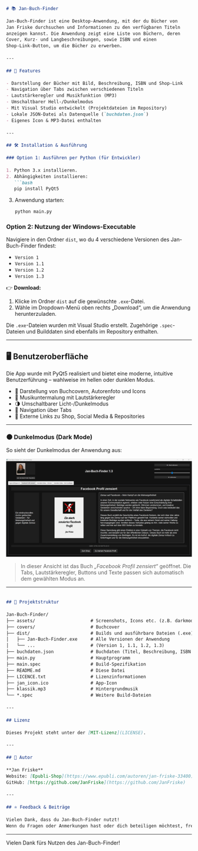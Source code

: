 ```markdown
# 📚 Jan-Buch-Finder

Jan-Buch-Finder ist eine Desktop-Anwendung, mit der du Bücher von
Jan Friske durchsuchen und Informationen zu den verfügbaren Titeln
anzeigen kannst. Die Anwendung zeigt eine Liste von Büchern, deren
Cover, Kurz- und Langbeschreibungen, sowie ISBN und einen
Shop-Link-Button, um die Bücher zu erwerben.

---

## 🚀 Features

- Darstellung der Bücher mit Bild, Beschreibung, ISBN und Shop-Link
- Navigation über Tabs zwischen verschiedenen Titeln
- Lautstärkeregler und Musikfunktion (MP3)
- Umschaltbarer Hell-/Dunkelmodus
- Mit Visual Studio entwickelt (Projektdateien im Repository)
- Lokale JSON-Datei als Datenquelle (`buchdaten.json`)
- Eigenes Icon & MP3-Datei enthalten

---

## 🛠️ Installation & Ausführung

### Option 1: Ausführen per Python (für Entwickler)

1. Python 3.x installieren.
2. Abhängigkeiten installieren:
   ```bash
   pip install PyQt5
   ```
3. Anwendung starten:
   ```bash
   python main.py
   ```

### Option 2: Nutzung der Windows-Executable

Navigiere in den Ordner `dist`, wo du 4 verschiedene
Versionen des Jan-Buch-Finder findest:

- `Version 1`
- `Version 1.1`
- `Version 1.2`
- `Version 1.3`

👉 **Download:**  
1. Klicke im Ordner `dist` auf die gewünschte `.exe`-Datei.  
2. Wähle im Dropdown-Menü oben rechts „Download“, um die Anwendung herunterzuladen.

Die `.exe`-Dateien wurden mit Visual Studio erstellt. Zugehörige `.spec`-Dateien und Builddaten sind ebenfalls im Repository enthalten.

---

## 🖥️ Benutzeroberfläche

Die App wurde mit PyQt5 realisiert und bietet eine moderne, intuitive Benutzerführung – wahlweise im hellen oder dunklen Modus.

- 📸 Darstellung von Buchcovern, Autorenfoto und Icons
- 🎵 Musikuntermalung mit Lautstärkeregler
- 🌗 Umschaltbarer Licht-/Dunkelmodus
- 🧩 Navigation über Tabs
- 🔗 Externe Links zu Shop, Social Media & Repositories

---

### 🌑 Dunkelmodus (Dark Mode)

So sieht der Dunkelmodus der Anwendung aus:

![Screenshot: Jan-Buch-Finder im Dunkelmodus](assets/darkmode_screenshot.png)

> In dieser Ansicht ist das Buch *„Facebook Profil zensiert“* geöffnet. Die Tabs, Lautstärkeregler, Buttons und Texte passen sich automatisch dem gewählten Modus an.

---

```markdown

## 📁 Projektstruktur

Jan-Buch-Finder/
├── assets/                     # Screenshots, Icons etc. (z.B. darkmode_screenshot.png)
├── covers/                     # Buchcover
├── dist/                       # Builds und ausführbare Dateien (.exe)
│   ├── Jan-Buch-Finder.exe     # Alle Versionen der Anwendung
│   └── ...                     # (Version 1, 1.1, 1.2, 1.3)
├── buchdaten.json              # Buchdaten (Titel, Beschreibung, ISBN etc.)
├── main.py                     # Hauptprogramm
├── main.spec                   # Build-Spezifikation
├── README.md                   # Diese Datei
├── LICENCE.txt                 # Lizenzinformationen
├── jan_icon.ico                # App-Icon
├── klassik.mp3                 # Hintergrundmusik
└── *.spec                      # Weitere Build-Dateien

---

## Lizenz

Dieses Projekt steht unter der [MIT-Lizenz](LICENSE).

---

## 👤 Autor

**Jan Friske**  
Website: [Epubli-Shop](https://www.epubli.com/autoren/jan-friske-33400)]  
GitHub: [https://github.com/JanFriske](https://github.com/JanFriske)

---

## ⭐ Feedback & Beiträge

Vielen Dank, dass du Jan-Buch-Finder nutzt!  
Wenn du Fragen oder Anmerkungen hast oder dich beteiligen möchtest, freue ich mich über dein Feedback.
```


---

Vielen Dank fürs Nutzen des Jan-Buch-Finder!
```
